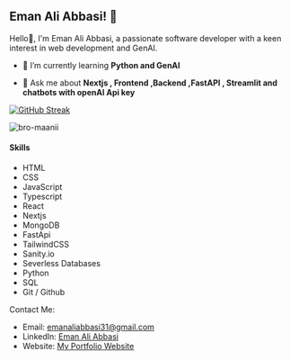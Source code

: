 ## Eman Ali Abbasi! 👋

Hello👋, I'm Eman Ali Abbasi, a passionate software developer with a keen interest in web development and GenAI.
- 🌱 I’m currently learning **Python and GenAI**
  
- 💬 Ask me about **Nextjs , Frontend ,Backend ,FastAPI , Streamlit and chatbots with openAI Api key**


[![GitHub Streak](https://github-readme-streak-stats.herokuapp.com?user=bro-maanii)](https://git.io/streak-stats)



<p><img align="center" src="https://github-readme-stats.vercel.app/api/top-langs?username=bro-maanii&show_icons=true&locale=en&layout=compact" alt="bro-maanii" /></p>

#### Skills

- HTML
- CSS
- JavaScript
- Typescript 
- React 
- Nextjs
- MongoDB
- FastApi
- TailwindCSS
- Sanity.io
- Severless Databases
- Python
- SQL
- Git / Github

Contact Me:

- Email: [emanaliabbasi31@gmail.com](mailto:emanaliabbasi31@gmail.com)
- LinkedIn: [Eman Ali Abbasi](https://www.linkedin.com/in/eman-ali-abbasi-937932237/)
- Website: [My Portfolio Website](https://emaanabbasi-portfolio.vercel.app/)




